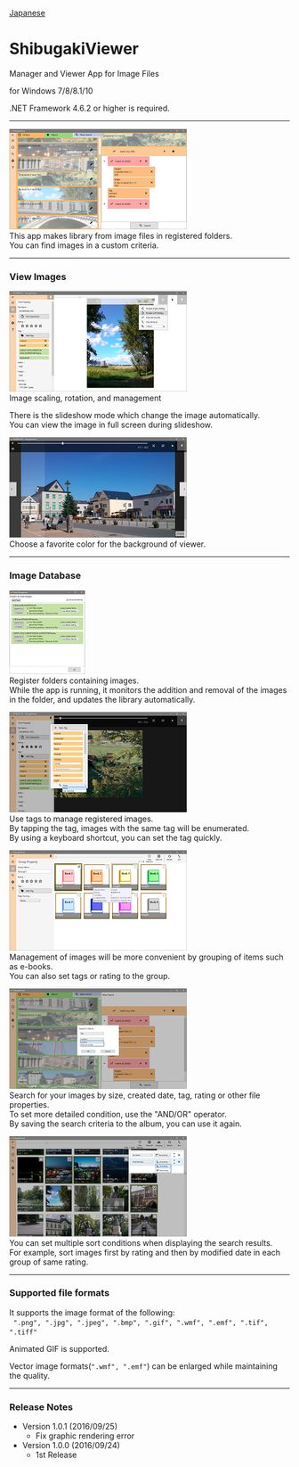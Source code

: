 [Japanese](README_ja.md)

ShibugakiViewer
===========

Manager and Viewer App for Image Files


for Windows 7/8/8.1/10

.NET Framework 4.6.2 or higher is required.

---


[![fig01](docs/images/small/01_en.png)](docs/images/raw/01_en.png)  
This app makes library from image files in registered folders.  
You can find images in a custom criteria.


---
### View Images

[![fig02](docs/images/small/02_en.png)](docs/images/raw/02_en.png)  
Image scaling, rotation, and management  
  
There is the slideshow mode which change the image automatically.  
You can view the image in full screen during slideshow.  

[![fig03](docs/images/small/03.png)](docs/images/raw/03.png)  
Choose a favorite color for the background of viewer.


---
### Image Database

[![fig08](docs/images/small/08_en.png)](docs/images/raw/08_en.png)  
Register folders containing images.  
While the app is running, it monitors the addition and removal of the images in the folder, and updates the library automatically.
  
[![fig04](docs/images/small/04_en.png)](docs/images/raw/04_en.png)  
Use tags to manage registered images.  
By tapping the tag, images with the same tag will be enumerated.  
By using a keyboard shortcut, you can set the tag quickly.  
  
[![fig05](docs/images/small/05_en.png)](docs/images/raw/05_en.png)  
Management of images will be more convenient by grouping of items such as e-books.  
You can also set tags or rating to the group.  
  
[![fig06](docs/images/small/06_en.png)](docs/images/raw/06_en.png)  
Search for your images by size, created date, tag, rating or other file properties.  
To set more detailed condition, use the "AND/OR" operator.  
By saving the search criteria to the album, you can use it again.  
  
[![fig07](docs/images/small/07_en.png)](docs/images/raw/07_en.png)  
You can set multiple sort conditions when displaying the search results.  
For example, sort images first by rating and then by modified date in each group of same rating.  



---
### Supported file formats

It supports the image format of the following:  
` ".png", ".jpg", ".jpeg", ".bmp", ".gif", ".wmf", ".emf", ".tif", ".tiff"`  
  
Animated GIF is supported.  
  
Vector image formats(`".wmf", ".emf"`) can be enlarged while maintaining the quality.



---
### Release Notes

* Version 1.0.1 (2016/09/25)
	* Fix graphic rendering error
* Version 1.0.0 (2016/09/24)
	* 1st Release

